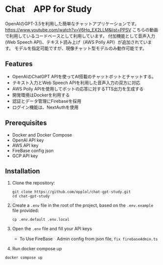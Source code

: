 # Chat　APP for Study

OpenAIのGPT-3.5を利用した簡単なチャットアプリケーションです。
https://www.youtube.com/watch?v=V6Hq_EX2LLM&list=PPSV こちらの動画で利用しているコードベースとして利用しています。
付加機能として音声入力(Web Speech API)、テキスト読み上げ（AWS Polly API）が追加されています。
モデルを指定可能ですが、現像チャット型モデルのみ動作可能です。

## Features

- OpenAIのChatGPT APIを使ってAI搭載のチャットボットとチャットする。
- テキスト入力とWeb Speech APIを利用した音声入力の双方に対応
- AWS Polly APIを使用してボットの応答に対するTTS出力を生成する
- 開発環境はDockerを利用する
- 認証とデータ管理にFirebaseを採用
- ログイン機能は、NextAuthを使用

## Prerequisites

- Docker and Docker Compose
- OpenAI API key
- AWS API key
- FireBase config json
- GCP API key

## Installation

1. Clone the repository:
    ```
    git clone https://github.com/opplol/chat-gpt-study.git
    cd chat-gpt-study
    ```

2. Create a `.env` file in the root of the project, based on the `.env.example` file provided:
    ```
    cp .env.default .env.local
    ```

3. Open the `.env` file and fill your API keys
   * To Use FireBase　Admin config from json file, `fix firebaseAdmin.ts`

4. Run docker compose up
```
docker compose up
```

